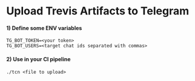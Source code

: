# Upload Trevis Artifacts to Telegram

#### 1) Define some ENV variables
```
TG_BOT_TOKEN=<your token>
TG_BOT_USERS=<target chat ids separated with commas>
```

#### 2) Use in your CI pipeline
```
./tcn <file to upload>
```
